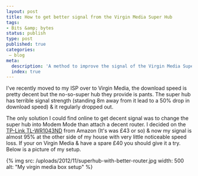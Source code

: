 ```yaml
---
layout: post
title: How to get better signal from the Virgin Media Super Hub
tags:
- Bits &amp; bytes
status: publish
type: post
published: true
categories:
 – blog
meta:
  description: 'A method to improve the signal of the Virgin Media SuperHub'
  index: true
---
```


I've recently moved to my ISP over to Virgin Media, the download speed is pretty decent but the no-so-super hub they provide is pants. The super hub has terrible signal strength (standing 8m away from it lead to a 50% drop in download speed) & it regularly dropped out.

The only solution I could find online to get decent signal was to change the super hub into Modem Mode than attach a decent router. I decided on the [TP-Link TL-WR1043ND](https://www.amazon.co.uk/gp/product/B002YETVTQ/ref=as_li_ss_tl?ie=UTF8&camp=1634&creative=19450&creativeASIN=B002YETVTQ&linkCode=as2&tag=fulondes-21) from Amazon (It's was £43 or so) & now my signal is almost 95% at the other side of my house with very little noticeable speed loss. If your on Virgin Media & have a spare £40 you should give it a try. Below is a picture of my setup.

{% img src: /uploads/2012/11/superhub-with-better-router.jpg width: 500 alt: "My virgin media box setup" %}
